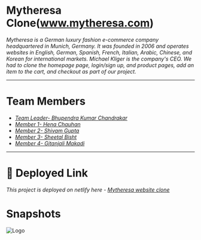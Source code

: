 # **Mytheresa Clone(www.mytheresa.com)**
_Mytheresa is a German luxury fashion e-commerce company headquartered in Munich, Germany. It was founded in 2006 and operates websites in English, German, Spanish, French, Italian, Arabic, Chinese, and Korean for international markets. Michael Kliger is the company's CEO. We had to clone the homepage page, login/sign up, and product pages, add an item to the cart, and checkout as part of our project._
___

# **Team Members**
- _[Team Leader- Bhupendra Kumar Chandrakar](https://github.com/bkcjanta)_ 
-   _[Member 1- Hena Chauhan](https://github.com/hena1019)_
-  _[Member 2- Shivam Gupta](https://github.com/shivamgme8881)_
-  _[Member 3- Sheetal Bisht](https://github.com/sheetalbisht2001)_
- _[Member 4- Gitanjali Makadi](https://github.com/geetamakadi123)_

___

# **🔗 Deployed Link**
_This project is deployed on netlify here - [Mytheresa website clone](www.mytheresa.com)_

# **Snapshots**


![Logo](https://www.absence.io/assets/images/logos/logo_mytheresa.png)

